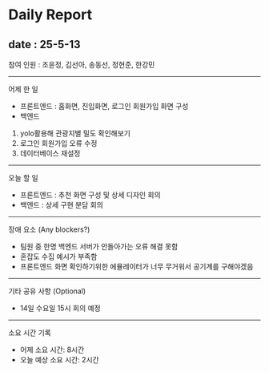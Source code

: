 # Daily Report

## date : 25-5-13

참여 인원 : 조윤정, 김선아, 송동선, 정현준, 한강민

---

어제 한 일

- 프론트엔드 : 홈화면, 진입화면, 로그인 회원가입 화면 구성
- 백엔드
 1. yolo활용해 관광지별 밀도 확인해보기
 2. 로그인 회원가입 오류 수정
 3. 데이터베이스 재설정


---

오늘 할 일
- 프론트엔드 : 추천 화면 구성 및 상세 디자인 회의
- 백엔드 : 상세 구현 분담 회의



<hr>

장애 요소 (Any blockers?)
- 팀원 중 한명 백엔드 서버가 안돌아가는 오류 해결 못함
- 혼잡도 수집 예시가 부족함
- 프론트엔드 화면 확인하기위한 에뮬레이터가 너무 무거워서 공기계를 구해야겠음



<hr>

기타 공유 사항 (Optional)
- 14일 수요일 15시 회의 예정

<hr>

소요 시간 기록
- 어제 소요 시간: 8시간
- 오늘 예상 소요 시간: 2시간
